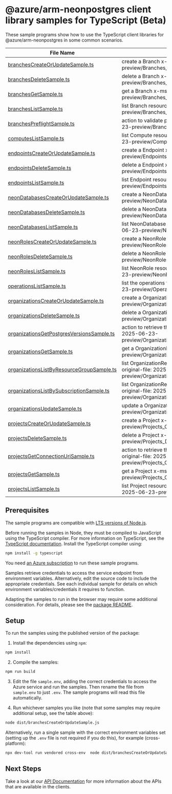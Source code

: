 # @azure/arm-neonpostgres client library samples for TypeScript (Beta)

These sample programs show how to use the TypeScript client libraries for @azure/arm-neonpostgres in some common scenarios.

| **File Name**                                                                       | **Description**                                                                                                                                    |
| ----------------------------------------------------------------------------------- | -------------------------------------------------------------------------------------------------------------------------------------------------- |
| [branchesCreateOrUpdateSample.ts][branchescreateorupdatesample]                     | create a Branch x-ms-original-file: 2025-06-23-preview/Branches_CreateOrUpdate_MaximumSet_Gen.json                                                 |
| [branchesDeleteSample.ts][branchesdeletesample]                                     | delete a Branch x-ms-original-file: 2025-06-23-preview/Branches_Delete_MaximumSet_Gen.json                                                         |
| [branchesGetSample.ts][branchesgetsample]                                           | get a Branch x-ms-original-file: 2025-06-23-preview/Branches_Get_MaximumSet_Gen.json                                                               |
| [branchesListSample.ts][brancheslistsample]                                         | list Branch resources by Project x-ms-original-file: 2025-06-23-preview/Branches_List_MaximumSet_Gen.json                                          |
| [branchesPreflightSample.ts][branchespreflightsample]                               | action to validate preflight checks. x-ms-original-file: 2025-06-23-preview/Branches_Preflight_Database_Gen.json                                   |
| [computesListSample.ts][computeslistsample]                                         | list Compute resources by Branch x-ms-original-file: 2025-06-23-preview/Computes_List_MaximumSet_Gen.json                                          |
| [endpointsCreateOrUpdateSample.ts][endpointscreateorupdatesample]                   | create a Endpoint x-ms-original-file: 2025-06-23-preview/Endpoints_CreateOrUpdate_MaximumSet_Gen.json                                              |
| [endpointsDeleteSample.ts][endpointsdeletesample]                                   | delete a Endpoint x-ms-original-file: 2025-06-23-preview/Endpoints_Delete_MaximumSet_Gen.json                                                      |
| [endpointsListSample.ts][endpointslistsample]                                       | list Endpoint resources by Branch x-ms-original-file: 2025-06-23-preview/Endpoints_List_MaximumSet_Gen.json                                        |
| [neonDatabasesCreateOrUpdateSample.ts][neondatabasescreateorupdatesample]           | create a NeonDatabase x-ms-original-file: 2025-06-23-preview/NeonDatabases_CreateOrUpdate_MaximumSet_Gen.json                                      |
| [neonDatabasesDeleteSample.ts][neondatabasesdeletesample]                           | delete a NeonDatabase x-ms-original-file: 2025-06-23-preview/NeonDatabases_Delete_MaximumSet_Gen.json                                              |
| [neonDatabasesListSample.ts][neondatabaseslistsample]                               | list NeonDatabase resources by Branch x-ms-original-file: 2025-06-23-preview/NeonDatabases_List_MaximumSet_Gen.json                                |
| [neonRolesCreateOrUpdateSample.ts][neonrolescreateorupdatesample]                   | create a NeonRole x-ms-original-file: 2025-06-23-preview/NeonRoles_CreateOrUpdate_MaximumSet_Gen.json                                              |
| [neonRolesDeleteSample.ts][neonrolesdeletesample]                                   | delete a NeonRole x-ms-original-file: 2025-06-23-preview/NeonRoles_Delete_MaximumSet_Gen.json                                                      |
| [neonRolesListSample.ts][neonroleslistsample]                                       | list NeonRole resources by Branch x-ms-original-file: 2025-06-23-preview/NeonRoles_List_MaximumSet_Gen.json                                        |
| [operationsListSample.ts][operationslistsample]                                     | list the operations for the provider x-ms-original-file: 2025-06-23-preview/Operations_List_MaximumSet_Gen.json                                    |
| [organizationsCreateOrUpdateSample.ts][organizationscreateorupdatesample]           | create a OrganizationResource x-ms-original-file: 2025-06-23-preview/Organizations_CreateOrUpdate_MaximumSet_Gen.json                              |
| [organizationsDeleteSample.ts][organizationsdeletesample]                           | delete a OrganizationResource x-ms-original-file: 2025-06-23-preview/Organizations_Delete_MaximumSet_Gen.json                                      |
| [organizationsGetPostgresVersionsSample.ts][organizationsgetpostgresversionssample] | action to retrieve the PostgreSQL versions. x-ms-original-file: 2025-06-23-preview/Organizations_GetPostgresVersions_MaximumSet_Gen.json           |
| [organizationsGetSample.ts][organizationsgetsample]                                 | get a OrganizationResource x-ms-original-file: 2025-06-23-preview/Organizations_Get_MaximumSet_Gen.json                                            |
| [organizationsListByResourceGroupSample.ts][organizationslistbyresourcegroupsample] | list OrganizationResource resources by resource group x-ms-original-file: 2025-06-23-preview/Organizations_ListByResourceGroup_MaximumSet_Gen.json |
| [organizationsListBySubscriptionSample.ts][organizationslistbysubscriptionsample]   | list OrganizationResource resources by subscription ID x-ms-original-file: 2025-06-23-preview/Organizations_ListBySubscription_MaximumSet_Gen.json |
| [organizationsUpdateSample.ts][organizationsupdatesample]                           | update a OrganizationResource x-ms-original-file: 2025-06-23-preview/Organizations_Update_MaximumSet_Gen.json                                      |
| [projectsCreateOrUpdateSample.ts][projectscreateorupdatesample]                     | create a Project x-ms-original-file: 2025-06-23-preview/Projects_CreateOrUpdate_MaximumSet_Gen.json                                                |
| [projectsDeleteSample.ts][projectsdeletesample]                                     | delete a Project x-ms-original-file: 2025-06-23-preview/Projects_Delete_MaximumSet_Gen.json                                                        |
| [projectsGetConnectionUriSample.ts][projectsgetconnectionurisample]                 | action to retrieve the connection URI for the Neon Database. x-ms-original-file: 2025-06-23-preview/Projects_GetConnectionUri_MaximumSet_Gen.json  |
| [projectsGetSample.ts][projectsgetsample]                                           | get a Project x-ms-original-file: 2025-06-23-preview/Projects_Get_MaximumSet_Gen.json                                                              |
| [projectsListSample.ts][projectslistsample]                                         | list Project resources by OrganizationResource x-ms-original-file: 2025-06-23-preview/Projects_List_MaximumSet_Gen.json                            |

## Prerequisites

The sample programs are compatible with [LTS versions of Node.js](https://github.com/nodejs/release#release-schedule).

Before running the samples in Node, they must be compiled to JavaScript using the TypeScript compiler. For more information on TypeScript, see the [TypeScript documentation][typescript]. Install the TypeScript compiler using:

```bash
npm install -g typescript
```

You need [an Azure subscription][freesub] to run these sample programs.

Samples retrieve credentials to access the service endpoint from environment variables. Alternatively, edit the source code to include the appropriate credentials. See each individual sample for details on which environment variables/credentials it requires to function.

Adapting the samples to run in the browser may require some additional consideration. For details, please see the [package README][package].

## Setup

To run the samples using the published version of the package:

1. Install the dependencies using `npm`:

```bash
npm install
```

2. Compile the samples:

```bash
npm run build
```

3. Edit the file `sample.env`, adding the correct credentials to access the Azure service and run the samples. Then rename the file from `sample.env` to just `.env`. The sample programs will read this file automatically.

4. Run whichever samples you like (note that some samples may require additional setup, see the table above):

```bash
node dist/branchesCreateOrUpdateSample.js
```

Alternatively, run a single sample with the correct environment variables set (setting up the `.env` file is not required if you do this), for example (cross-platform):

```bash
npx dev-tool run vendored cross-env  node dist/branchesCreateOrUpdateSample.js
```

## Next Steps

Take a look at our [API Documentation][apiref] for more information about the APIs that are available in the clients.

[branchescreateorupdatesample]: https://github.com/Azure/azure-sdk-for-js/blob/main/sdk/neonpostgres/arm-neonpostgres/samples/v2-beta/typescript/src/branchesCreateOrUpdateSample.ts
[branchesdeletesample]: https://github.com/Azure/azure-sdk-for-js/blob/main/sdk/neonpostgres/arm-neonpostgres/samples/v2-beta/typescript/src/branchesDeleteSample.ts
[branchesgetsample]: https://github.com/Azure/azure-sdk-for-js/blob/main/sdk/neonpostgres/arm-neonpostgres/samples/v2-beta/typescript/src/branchesGetSample.ts
[brancheslistsample]: https://github.com/Azure/azure-sdk-for-js/blob/main/sdk/neonpostgres/arm-neonpostgres/samples/v2-beta/typescript/src/branchesListSample.ts
[branchespreflightsample]: https://github.com/Azure/azure-sdk-for-js/blob/main/sdk/neonpostgres/arm-neonpostgres/samples/v2-beta/typescript/src/branchesPreflightSample.ts
[computeslistsample]: https://github.com/Azure/azure-sdk-for-js/blob/main/sdk/neonpostgres/arm-neonpostgres/samples/v2-beta/typescript/src/computesListSample.ts
[endpointscreateorupdatesample]: https://github.com/Azure/azure-sdk-for-js/blob/main/sdk/neonpostgres/arm-neonpostgres/samples/v2-beta/typescript/src/endpointsCreateOrUpdateSample.ts
[endpointsdeletesample]: https://github.com/Azure/azure-sdk-for-js/blob/main/sdk/neonpostgres/arm-neonpostgres/samples/v2-beta/typescript/src/endpointsDeleteSample.ts
[endpointslistsample]: https://github.com/Azure/azure-sdk-for-js/blob/main/sdk/neonpostgres/arm-neonpostgres/samples/v2-beta/typescript/src/endpointsListSample.ts
[neondatabasescreateorupdatesample]: https://github.com/Azure/azure-sdk-for-js/blob/main/sdk/neonpostgres/arm-neonpostgres/samples/v2-beta/typescript/src/neonDatabasesCreateOrUpdateSample.ts
[neondatabasesdeletesample]: https://github.com/Azure/azure-sdk-for-js/blob/main/sdk/neonpostgres/arm-neonpostgres/samples/v2-beta/typescript/src/neonDatabasesDeleteSample.ts
[neondatabaseslistsample]: https://github.com/Azure/azure-sdk-for-js/blob/main/sdk/neonpostgres/arm-neonpostgres/samples/v2-beta/typescript/src/neonDatabasesListSample.ts
[neonrolescreateorupdatesample]: https://github.com/Azure/azure-sdk-for-js/blob/main/sdk/neonpostgres/arm-neonpostgres/samples/v2-beta/typescript/src/neonRolesCreateOrUpdateSample.ts
[neonrolesdeletesample]: https://github.com/Azure/azure-sdk-for-js/blob/main/sdk/neonpostgres/arm-neonpostgres/samples/v2-beta/typescript/src/neonRolesDeleteSample.ts
[neonroleslistsample]: https://github.com/Azure/azure-sdk-for-js/blob/main/sdk/neonpostgres/arm-neonpostgres/samples/v2-beta/typescript/src/neonRolesListSample.ts
[operationslistsample]: https://github.com/Azure/azure-sdk-for-js/blob/main/sdk/neonpostgres/arm-neonpostgres/samples/v2-beta/typescript/src/operationsListSample.ts
[organizationscreateorupdatesample]: https://github.com/Azure/azure-sdk-for-js/blob/main/sdk/neonpostgres/arm-neonpostgres/samples/v2-beta/typescript/src/organizationsCreateOrUpdateSample.ts
[organizationsdeletesample]: https://github.com/Azure/azure-sdk-for-js/blob/main/sdk/neonpostgres/arm-neonpostgres/samples/v2-beta/typescript/src/organizationsDeleteSample.ts
[organizationsgetpostgresversionssample]: https://github.com/Azure/azure-sdk-for-js/blob/main/sdk/neonpostgres/arm-neonpostgres/samples/v2-beta/typescript/src/organizationsGetPostgresVersionsSample.ts
[organizationsgetsample]: https://github.com/Azure/azure-sdk-for-js/blob/main/sdk/neonpostgres/arm-neonpostgres/samples/v2-beta/typescript/src/organizationsGetSample.ts
[organizationslistbyresourcegroupsample]: https://github.com/Azure/azure-sdk-for-js/blob/main/sdk/neonpostgres/arm-neonpostgres/samples/v2-beta/typescript/src/organizationsListByResourceGroupSample.ts
[organizationslistbysubscriptionsample]: https://github.com/Azure/azure-sdk-for-js/blob/main/sdk/neonpostgres/arm-neonpostgres/samples/v2-beta/typescript/src/organizationsListBySubscriptionSample.ts
[organizationsupdatesample]: https://github.com/Azure/azure-sdk-for-js/blob/main/sdk/neonpostgres/arm-neonpostgres/samples/v2-beta/typescript/src/organizationsUpdateSample.ts
[projectscreateorupdatesample]: https://github.com/Azure/azure-sdk-for-js/blob/main/sdk/neonpostgres/arm-neonpostgres/samples/v2-beta/typescript/src/projectsCreateOrUpdateSample.ts
[projectsdeletesample]: https://github.com/Azure/azure-sdk-for-js/blob/main/sdk/neonpostgres/arm-neonpostgres/samples/v2-beta/typescript/src/projectsDeleteSample.ts
[projectsgetconnectionurisample]: https://github.com/Azure/azure-sdk-for-js/blob/main/sdk/neonpostgres/arm-neonpostgres/samples/v2-beta/typescript/src/projectsGetConnectionUriSample.ts
[projectsgetsample]: https://github.com/Azure/azure-sdk-for-js/blob/main/sdk/neonpostgres/arm-neonpostgres/samples/v2-beta/typescript/src/projectsGetSample.ts
[projectslistsample]: https://github.com/Azure/azure-sdk-for-js/blob/main/sdk/neonpostgres/arm-neonpostgres/samples/v2-beta/typescript/src/projectsListSample.ts
[apiref]: https://learn.microsoft.com/javascript/api/@azure/arm-neonpostgres?view=azure-node-preview
[freesub]: https://azure.microsoft.com/free/
[package]: https://github.com/Azure/azure-sdk-for-js/tree/main/sdk/neonpostgres/arm-neonpostgres/README.md
[typescript]: https://www.typescriptlang.org/docs/home.html
